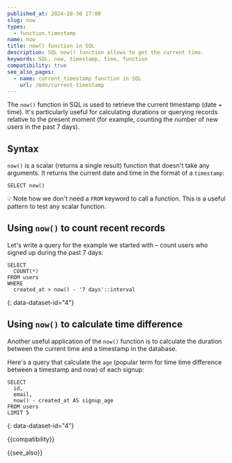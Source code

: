 ```yaml
---
published_at: 2024-10-30 17:00
slug: now
types:
  - function.timestamp
name: now
title: now() function in SQL
description: SQL now() function allows to get the current time.
keywords: SQL, now, timestamp, time, function
compatibility: true
see_also_pages:
  - name: current_timestamp function in SQL
    url: /mdn/current-timestamp
---
```


The `now()` function in SQL is used to retrieve the current timestamp (date + time). It's particularly useful for calculating durations or querying records relative to the present moment (for example, counting the number of new users in the past 7 days).

## Syntax

`now()` is a scalar (returns a single result) function that doesn't take any arguments. It returns the current date and time in the format of a `timestamp`:

~~~pgsql
SELECT now()
~~~

:bulb: Note how we don't need a `FROM` keyword to call a function. This is a useful pattern to test any scalar function.

## Using `now()` to count recent records

Let's write a query for the example we started with – count users who signed up during the past 7 days:

~~~pgsql
SELECT
  COUNT(*)
FROM users
WHERE
  created_at > now() - '7 days'::interval
~~~
{: data-dataset-id="4"}

## Using `now()` to calculate time difference

Another useful application of the `now()` function is to calculate the duration between the current time and a timestamp in the database.

Here's a query that calculate the `age` (popular term for time time difference between a timestamp and now) of each signup:

~~~pgsql
SELECT
  id,
  email,
  now() - created_at AS signup_age
FROM users
LIMIT 5
~~~
{: data-dataset-id="4"}

{{compatibility}}

{{see_also}}

